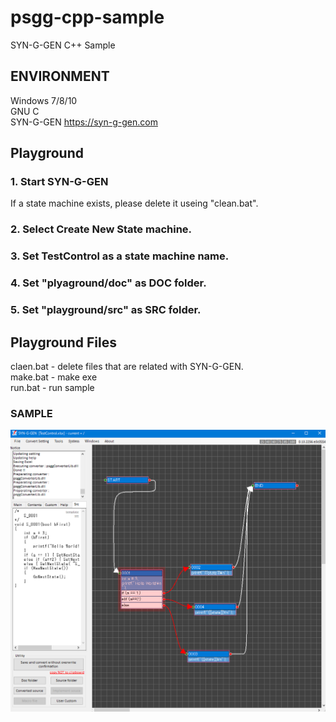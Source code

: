 # psgg-cpp-sample
SYN-G-GEN C++ Sample

## ENVIRONMENT

Windows 7/8/10  
GNU C  
SYN-G-GEN https://syn-g-gen.com

## Playground

### 1. Start SYN-G-GEN

If a state machine exists, please delete it useing "clean.bat".

### 2. Select Create New State machine.

### 3. Set TestControl as a state machine name.

### 4. Set "plyaground/doc"  as DOC folder.

### 5. Set "playground/src" as SRC folder.

## Playground Files

claen.bat - delete files that are related with SYN-G-GEN.  
make.bat  - make exe  
run.bat   - run sample  

### SAMPLE

![](https://raw.githubusercontent.com/NNNIC/psgg-cpp-sample/master/wiki/sample.png)

